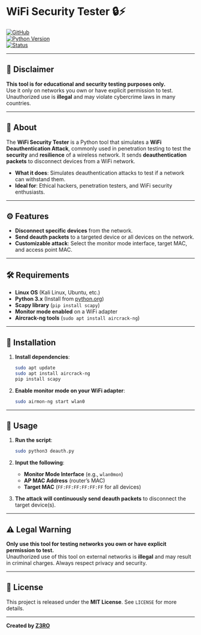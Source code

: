 # WiFi Security Tester 🔒⚡️

[![GitHub](https://img.shields.io/github/license/Z3ROCODES/WIFI-DEAUTH-TOOL)](LICENSE)  
[![Python Version](https://img.shields.io/badge/python-3.6%2B-blue)](https://www.python.org/)  
[![Status](https://img.shields.io/badge/status-educational%20use%20only-yellow)](https://opensource.org/licenses/MIT)

---

## 🚨 Disclaimer

**This tool is for educational and security testing purposes only.**  
Use it only on networks you own or have explicit permission to test. Unauthorized use is **illegal** and may violate cybercrime laws in many countries.

---

## 📜 About

The **WiFi Security Tester** is a Python tool that simulates a **WiFi Deauthentication Attack**, commonly used in penetration testing to test the **security** and **resilience** of a wireless network. It sends **deauthentication packets** to disconnect devices from a WiFi network.

- **What it does**: Simulates deauthentication attacks to test if a network can withstand them.
- **Ideal for**: Ethical hackers, penetration testers, and WiFi security enthusiasts.

---

## ⚙️ Features

- **Disconnect specific devices** from the network.
- **Send deauth packets** to a targeted device or all devices on the network.
- **Customizable attack**: Select the monitor mode interface, target MAC, and access point MAC.

---

## 🛠️ Requirements

- **Linux OS** (Kali Linux, Ubuntu, etc.)
- **Python 3.x** (Install from [python.org](https://www.python.org/))
- **Scapy library** (`pip install scapy`)
- **Monitor mode enabled** on a WiFi adapter
- **Aircrack-ng tools** (`sudo apt install aircrack-ng`)

---

## 🔧 Installation

1. **Install dependencies**:
    ```bash
    sudo apt update
    sudo apt install aircrack-ng
    pip install scapy
    ```

2. **Enable monitor mode on your WiFi adapter**:
    ```bash
    sudo airmon-ng start wlan0
    ```

---

## 🚀 Usage

1. **Run the script**:
    ```bash
    sudo python3 deauth.py
    ```

2. **Input the following**:
    - **Monitor Mode Interface** (e.g., `wlan0mon`)
    - **AP MAC Address** (router’s MAC)
    - **Target MAC** (`FF:FF:FF:FF:FF:FF` for all devices)

3. **The attack will continuously send deauth packets** to disconnect the target device(s).

---

## ⚠️ Legal Warning

**Only use this tool for testing networks you own or have explicit permission to test.**  
Unauthorized use of this tool on external networks is **illegal** and may result in criminal charges. Always respect privacy and security.

---

## 📜 License

This project is released under the **MIT License**. See `LICENSE` for more details.

---

**Created by [Z3RO](https://github.com/Z3ROCODES)**
